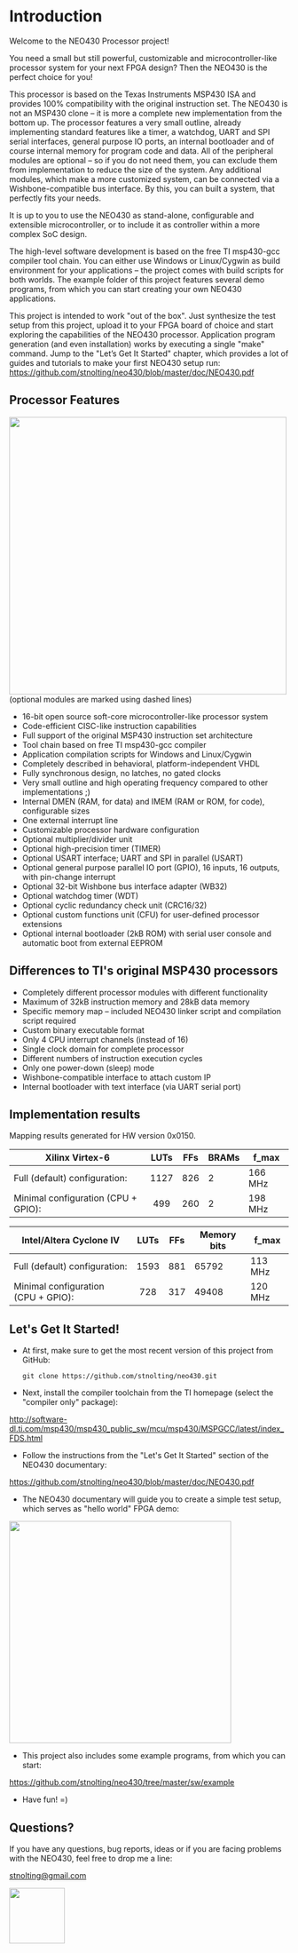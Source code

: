 # Introduction

Welcome to the NEO430 Processor project!

You need a small but still powerful, customizable and microcontroller-like
processor system for your next FPGA design? Then the NEO430 is the perfect
choice for you!

This processor is based on the Texas Instruments MSP430 ISA and provides 100%
compatibility with the original instruction set. The NEO430 is not an MSP430
clone – it is more a complete new implementation from the bottom up. The
processor features a very small outline, already implementing standard
features like a timer, a watchdog, UART and SPI serial interfaces, general
purpose IO ports, an internal bootloader and of course internal memory for
program code and data. All of the peripheral modules are optional – so if you
do not need them, you can exclude them from implementation to reduce the size
of the system. Any additional modules, which make a more customized system,
can be connected via a Wishbone-compatible bus interface. By this, you can
built a system, that perfectly fits your needs.

It is up to you to use the NEO430 as stand-alone, configurable and extensible
microcontroller, or to include  it as controller within a more complex SoC
design.

The high-level software development is based on the free TI msp430-gcc
compiler tool chain. You can either use Windows or Linux/Cygwin as build
environment for your applications – the project comes with build scripts
for both worlds. The example folder of this project features several demo
programs, from which you can start creating your own NEO430 applications.

This project is intended to work "out of the box". Just synthesize the test
setup from this project, upload it to your FPGA board of choice and start
exploring the capabilities of the NEO430 processor. Application program
generation (and even installation) works by executing a single "make" command.
Jump to the "Let’s Get It Started" chapter, which provides a lot of guides and
tutorials to make your first NEO430 setup run:
https://github.com/stnolting/neo430/blob/master/doc/NEO430.pdf


## Processor Features

<img src="https://github.com/stnolting/neo430/blob/master/doc/figures/neo430_arch.png" width="500px"/>
(optional modules are marked using dashed lines)


- 16-bit open source soft-core microcontroller-like processor system
- Code-efficient CISC-like instruction capabilities
- Full support of the original MSP430 instruction set architecture
- Tool chain based on free TI msp430-gcc compiler
- Application compilation scripts for Windows and Linux/Cygwin
- Completely described in behavioral, platform-independent VHDL
- Fully synchronous design, no latches, no gated clocks
- Very small outline and high operating frequency compared to other implementations ;)
- Internal DMEN (RAM, for data) and IMEM (RAM or ROM, for code), configurable sizes
- One external interrupt line
- Customizable processor hardware configuration
- Optional multiplier/divider unit
- Optional high-precision timer (TIMER)
- Optional USART interface; UART and SPI in parallel (USART)
- Optional general purpose parallel IO port (GPIO), 16 inputs, 16 outputs, with pin-change interrupt
- Optional 32-bit Wishbone bus interface adapter (WB32)
- Optional watchdog timer (WDT)
- Optional cyclic redundancy check unit (CRC16/32)
- Optional custom functions unit (CFU) for user-defined processor extensions
- Optional internal bootloader (2kB ROM) with serial user console and automatic boot from external EEPROM


## Differences to TI's original MSP430 processors

- Completely different processor modules with different functionality
- Maximum of 32kB instruction memory and 28kB data memory
- Specific memory map – included NEO430 linker script and compilation script required
- Custom binary executable format
- Only 4 CPU interrupt channels (instead of 16)
- Single clock domain for complete processor
- Different numbers of instruction execution cycles
- Only one power-down (sleep) mode
- Wishbone-compatible interface to attach custom IP
- Internal bootloader with text interface (via UART serial port)


## Implementation results

Mapping results generated for HW version 0x0150. 

| __Xilinx Virtex-6__                 | LUTs | FFs | BRAMs | f_max   |
|-------------------------------------|:----:|-----|-------|---------|
| Full (default) configuration:       | 1127 | 826 | 2     | 166 MHz |
| Minimal configuration (CPU + GPIO): | 499  | 260 | 2     | 198 MHz |

| __Intel/Altera Cyclone IV__         | LUTs | FFs | Memory bits | f_max   |
|-------------------------------------|:----:|-----|-------------|---------|
| Full (default) configuration:       | 1593 | 881 | 65792       | 113 MHz |
| Minimal configuration (CPU + GPIO): | 728  | 317 | 49408       | 120 MHz |


## Let's Get It Started!

 * At first, make sure to get the most recent version of this project from GitHub:
 
    ~~~
    git clone https://github.com/stnolting/neo430.git
    ~~~

 * Next, install the compiler toolchain from the TI homepage (select the "compiler only" package):

  http://software-dl.ti.com/msp430/msp430_public_sw/mcu/msp430/MSPGCC/latest/index_FDS.html

 * Follow the instructions from the "Let's Get It Started" section of the NEO430 documentary:

  https://github.com/stnolting/neo430/blob/master/doc/NEO430.pdf

 * The NEO430 documentary will guide you to create a simple test setup, which serves as "hello world" FPGA demo: 

<img src="https://github.com/stnolting/neo430/blob/master/doc/figures/test_setup.jpg" width="400px"/>

 * This project also includes some example programs, from which you can start:

  https://github.com/stnolting/neo430/tree/master/sw/example

 * Have fun! =)


## Questions?

If you have any questions, bug reports, ideas or if you are facing problems with the NEO430, feel free to drop me a line:

  stnolting@gmail.com



<img src="https://github.com/stnolting/neo430/blob/master/doc/figures/oshw_logo.png" width="100px"/>
